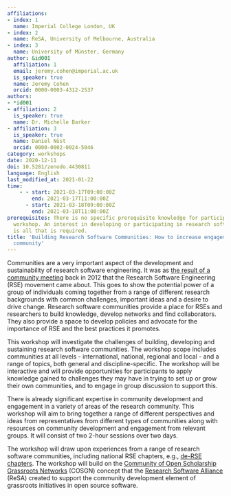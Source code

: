 ```yaml
---
affiliations:
- index: 1
  name: Imperial College London, UK
- index: 2
  name: ReSA, University of Melbourne, Australia
- index: 3
  name: University of Münster, Germany
author: &id001
  affiliation: 1
  email: jeremy.cohen@imperial.ac.uk
  is_speaker: true
  name: Jeremy Cohen
  orcid: 0000-0003-4312-2537
authors:
- *id001
- affiliation: 2
  is_speaker: true
  name: Dr. Michelle Barker
- affiliation: 3
  is_speaker: true
  name: Daniel Nüst
  orcid: 0000-0002-0024-5046
category: workshops
date: 2020-12-11
doi: 10.5281/zenodo.4430811
language: English
last_modified_at: 2021-01-22
time:
    - - start: 2021-03-17T09:00:00Z
        end: 2021-03-17T11:00:00Z
      - start: 2021-03-18T09:00:00Z
        end: 2021-03-18T11:00:00Z
prerequisites: There is no specific prerequisite knowledge for participating in this
  workshop. An interest in developing or participating in research software communities
  is all that is required.
title: 'Building Research Software Communities: How to increase engagement in your
  community'
---
```


Communities are a very important aspect of the development and sustainability of research software engineering. It was as [the result of a community meeting](https://www.software.ac.uk/blog/2016-08-17-not-so-brief-history-research-software-engineers-0) back in 2012 that the Research Software Engineering (RSE) movement came about. This goes to show the potential power of a group of individuals coming together from a range of different research backgrounds with common challenges, important ideas and a desire to drive change. Research software communities provide a place for RSEs and researchers to build knowledge, develop networks and find collaborators. They also provide a space to develop policies and advocate for the importance of RSE and the best practices it promotes.

This workshop will investigate the challenges of building, developing and sustaining research software communities. The workshop scope includes communities at all levels - international, national, regional and local - and a range of topics, both general and discipline-specific. The workshop will be interactive and will provide opportunities for participants to apply knowledge gained to challenges they may have in trying to set up or grow their own communities, and to engage in group discussion to support this.

There is already significant expertise in community development and engagement in a variety of areas of the research community. This workshop will aim to bring together a range of different perspectives and ideas from representatives from different types of communities along with resources on community development and engagement from relevant groups. It will consist of two 2-hour sessions over two days.

The workshop will draw upon experiences from a range of research software communities, including national RSE chapters, e.g., [de-RSE chapters](https://de-rse.org/chapter/). The workshop will build on the [Community of Open Scholarship Grassroots Networks](https://osf.io/preprints/metaarxiv/d7mwk/) (COSGN) concept that the [Research Software Alliance](http://www.researchsoft.org/) (ReSA) created to support the community development element of grassroots initiatives in open source software.
